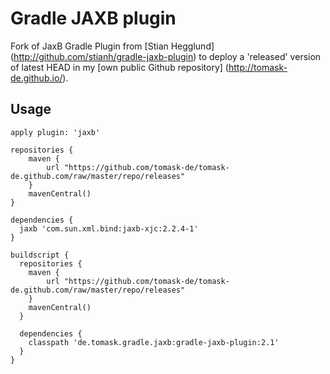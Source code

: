 Gradle JAXB plugin
==================

Fork of JaxB Gradle Plugin from [Stian Hegglund] (http://github.com/stianh/gradle-jaxb-plugin)
to deploy a 'released' version of latest HEAD in my [own public Github repository] (http://tomask-de.github.io/).


Usage
-----

    apply plugin: 'jaxb'

    repositories {
        maven {
            url "https://github.com/tomask-de/tomask-de.github.com/raw/master/repo/releases"
        }
        mavenCentral()
    }

    dependencies {
      jaxb 'com.sun.xml.bind:jaxb-xjc:2.2.4-1'
    }

    buildscript {
      repositories {
        maven {
            url "https://github.com/tomask-de/tomask-de.github.com/raw/master/repo/releases"
        }
        mavenCentral()
      }

      dependencies {
        classpath 'de.tomask.gradle.jaxb:gradle-jaxb-plugin:2.1'
      }
    }
